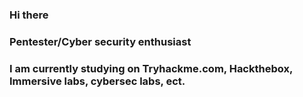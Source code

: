 ### Hi there 


### Pentester/Cyber security enthusiast

### I am currently studying on Tryhackme.com, Hackthebox, Immersive labs, cybersec labs, ect.
